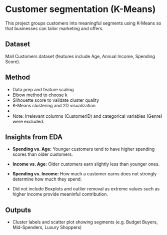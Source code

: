 # Customer segmentation (K-Means)
This project groups customers into meaningful segments using K-Means so that businesses can tailor marketing and offers.
## Dataset
Mall Customers dataset (features include Age, Annual Income, Spending Score).
## Method
- Data prep and feature scaling
- Elbow method to choose k
- Silhouette score to validate cluster quality
- K-Means clustering and 2D visualization
- 
- Note: Irrelevant columns (CustomerID) and categorical variables (Genre) were excluded.
  
## Insights from EDA
- **Spending vs. Age:** Younger customers tend to have higher spending scores than older customers.
- **Income vs. Age:** Older customers earn slightly less than younger ones.
- **Spending vs. Income:** How much a customer earns does not strongly determine how much they spend.

- Did not include Boxplots and outlier removal as extreme values such as higher income provide meaninful contribution.
## Outputs
- Cluster labels and scatter plot showing segments (e.g. Budget Buyers, Mid-Spenders, Luxury Shoppers)
